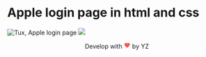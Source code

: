 # Apple login page in html and css
![Tux, Apple login page](/Apple-login/img/screencapture/apple-login-page.png)
<img src = https://github.com/yz-developer/Apple-login/img/screencapture/apple-login-page.png>

<div align="center">
 Develop with <img src="/img/icons/red-heart.png" width="15" height="15"> by YZ  
</div>



